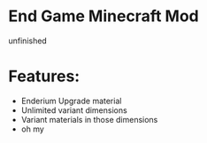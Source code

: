 # End Game Minecraft Mod
unfinished

# Features:
 - Enderium Upgrade material
 - Unlimited variant dimensions
 - Variant materials in those dimensions
 - oh my

